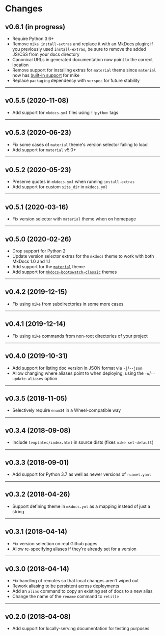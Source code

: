 # Changes

## v0.6.1 (in progress)

- Require Python 3.6+
- Remove `mike install-extras` and replace it with an MkDocs plugin; if you
  previously used `install-extras`, be sure to remove the added JS/CSS from your
  docs directory
- Canonical URLs in generated documentation now point to the correct location
- Remove support for installing extras for `material` theme since `material`
  now has [built-in support][material-mike] for mike
- Replace `packaging` dependency with `verspec` for future stability

[material-mike]: https://squidfunk.github.io/mkdocs-material/setup/setting-up-versioning/#versioning

---

## v0.5.5 (2020-11-08)

- Add support for `mkdocs.yml` files using `!!python` tags

---

## v0.5.3 (2020-06-23)

- Fix some cases of `material` theme's version selector failing to load
- Add support for `material` v5.0+

---

## v0.5.2 (2020-05-23)

- Preserve quotes in `mkdocs.yml` when running `install-extras`
- Add support for custom `site_dir` in `mkdocs.yml`

---

## v0.5.1 (2020-03-16)

- Fix version selector with `material` theme when on homepage

---

## v0.5.0 (2020-02-26)

- Drop support for Python 2
- Update version selector extras for the `mkdocs` theme to work with both MkDocs
  1.0 and 1.1
- Add support for the [`material`][material] theme
- Add support for [`mkdocs-bootswatch-classic`][bootswatch-classic] themes

[material]: https://github.com/squidfunk/mkdocs-material
[bootswatch-classic]: https://github.com/mkdocs/mkdocs-bootswatch-classic

---

## v0.4.2 (2019-12-15)

- Fix using `mike` from subdirectories in some more cases

---

## v0.4.1 (2019-12-14)

- Fix using `mike` commands from non-root directories of your project

---

## v0.4.0 (2019-10-31)

- Add support for listing doc version in JSON format via `-j`/`--json`
- Allow changing where aliases point to when deploying, using the
  `-u`/`--update-aliases` option

---

## v0.3.5 (2018-11-05)

- Selectively require `enum34` in a Wheel-compatible way

---

## v0.3.4 (2018-09-08)

- Include `templates/index.html` in source dists (fixes `mike set-default`)

---

## v0.3.3 (2018-09-01)

- Add support for Python 3.7 as well as newer versions of `ruamel.yaml`

---

## v0.3.2 (2018-04-26)

- Support defining theme in `mkdocs.yml` as a mapping instead of just a string

---

## v0.3.1 (2018-04-14)

- Fix version selection on real Github pages
- Allow re-specifying aliases if they're already set for a version

---

## v0.3.0 (2018-04-14)

- Fix handling of remotes so that local changes aren't wiped out
- Rework aliasing to be persistent across deployments
- Add an `alias` command to copy an existing set of docs to a new alias
- Change the name of the `rename` command to `retitle`

---

## v0.2.0 (2018-04-08)

- Add support for locally-serving documentation for testing purposes
